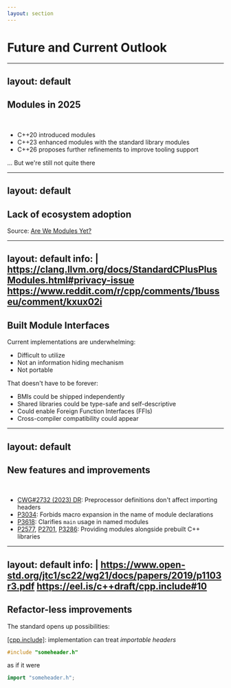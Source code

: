 ```yaml
---
layout: section
---
```


# Future and Current Outlook

---
layout: default
---

## Modules in 2025

<br>

- C++20 introduced modules
- C++23 enhanced modules with the standard library modules
- C++26 proposes further refinements to improve tooling support

<v-click>

... But we're still not quite there

</v-click>

---
layout: default
---

## Lack of ecosystem adoption

Source: [Are We Modules Yet?](https://arewemodulesyet.org)

<div class="absolute left-0 right-0 top-1/2 -translate-y-1/2 flex justify-center">

<LightOrDark>
<template #dark>
  
![Modules progress bar from https://arewemodulesyet.org](/arewemodulesyet_dark.png)

</template>
<template #light>

![Modules progress bar from https://arewemodulesyet.org](/arewemodulesyet_light.png)

</template>
</LightOrDark>

</div>

<!-- ### Notes:
- "Are We Modules Yet?" bases popularity and packages on the VCPKG ports
-->

---
layout: default
info: |
    https://clang.llvm.org/docs/StandardCPlusPlusModules.html#privacy-issue
    https://www.reddit.com/r/cpp/comments/1busseu/comment/kxux02i
---

## Built Module Interfaces

Current implementations are underwhelming:

- Difficult to utilize
- Not an information hiding mechanism
- Not portable

<v-click>

That doesn't have to be forever:

- BMIs could be shipped independently
- Shared libraries could be type-safe and self-descriptive
- Could enable Foreign Function Interfaces (FFIs)
- Cross-compiler compatibility could appear

</v-click>

<!-- ### Notes:
- Intermediate Format Components (IFCs) could allow DLLs to be type-safe and self-descriptive for dynamic linking, reflection, or Foreign Function Interfaces (FFIs), without requiring a C++ compiler.
-->

---
layout: default
---

## New features and improvements

<br>

- [CWG#2732 (2023) DR](https://cplusplus.github.io/CWG/issues/2732.html): Preprocessor definitions don't affect importing headers
- [P3034](http://wg21.link/P3034R1): Forbids macro expansion in the name of module declarations
- [P3618](https://wg21.link/P3618R0): Clarifies `main` usage in named modules
- [P2577](http://wg21.link/P2577R2), [P2701](http://wg21.link/P2701R0), [P3286](http://wg21.link/P3286R0): Providing modules alongside prebuilt C++ libraries

---
layout: default
info: |
    https://www.open-std.org/jtc1/sc22/wg21/docs/papers/2019/p1103r3.pdf
    https://eel.is/c++draft/cpp.include#10
---

## Refactor-less improvements

The standard opens up possibilities:

[\[cpp.include\]](https://eel.is/c++draft/cpp.include#10): implementation <span v-mark.red>can</span> treat <span v-mark.red>_importable headers_</span>

```cpp {*}{lines: false}
#include "someheader.h"
```

as if it were
```cpp {*}{lines: false}
import "someheader.h";
```

<!-- ### Notes:
If the header identified by the header-name denotes an importable header ([module.import]), it is implementation-defined whether the #include preprocessing directive is instead replaced by an import directive ([cpp.import]) of the form

import header-name ; new-line

When a #include appears within non-modular code, if the named header file is known to correspond to
a header unit, the implementation treats the #include as an import of the corresponding header unit.
The mechanism for discovering this correspondence is left implementation-defined; there are multiple
viable strategies here (such as explicitly building header units and providing them as input to downstream
compilations, or introducing accompanying files describing the header unit structure) and we wish to encourage
exploration of this space. An implementation is also permitted to not provide any mapping mechanism, and
process each header unit independently
-->
